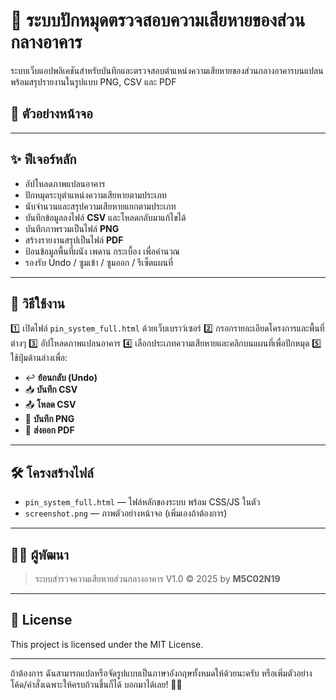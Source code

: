 # 📍 ระบบปักหมุดตรวจสอบความเสียหายของส่วนกลางอาคาร

ระบบเว็บแอปพลิเคชันสำหรับบันทึกและตรวจสอบตำแหน่งความเสียหายของส่วนกลางอาคารบนแปลน พร้อมสรุปรายงานในรูปแบบ PNG, CSV และ PDF

## 🔗 ตัวอย่างหน้าจอ


---

## ✨ ฟีเจอร์หลัก

* อัปโหลดภาพแปลนอาคาร
* ปักหมุดระบุตำแหน่งความเสียหายตามประเภท
* นับจำนวนและสรุปความเสียหายแยกตามประเภท
* บันทึกข้อมูลลงไฟล์ **CSV** และโหลดกลับมาแก้ไขได้
* บันทึกภาพรวมเป็นไฟล์ **PNG**
* สร้างรายงานสรุปเป็นไฟล์ **PDF**
* ป้อนข้อมูลพื้นที่ผนัง เพดาน กระเบื้อง เพื่อคำนวณ
* รองรับ Undo / ซูมเข้า / ซูมออก / รีเซ็ตแผนที่

---

## 🚀 วิธีใช้งาน

1️⃣ เปิดไฟล์ `pin_system_full.html` ด้วยเว็บเบราว์เซอร์
2️⃣ กรอกรายละเอียดโครงการและพื้นที่ต่างๆ
3️⃣ อัปโหลดภาพแปลนอาคาร
4️⃣ เลือกประเภทความเสียหายและคลิกบนแผนที่เพื่อปักหมุด
5️⃣ ใช้ปุ่มด้านล่างเพื่อ:

* ↩️ **ย้อนกลับ (Undo)**
* 📥 **บันทึก CSV**
* 📤 **โหลด CSV**
* 💾 **บันทึก PNG**
* 📄 **ส่งออก PDF**

---

## 🛠️ โครงสร้างไฟล์

* `pin_system_full.html` — ไฟล์หลักของระบบ พร้อม CSS/JS ในตัว
* `screenshot.png` — ภาพตัวอย่างหน้าจอ (เพิ่มเองถ้าต้องการ)

---

## 🧑‍💻 ผู้พัฒนา

> ระบบสำรวจความเสียหายส่วนกลางอาคาร V1.0
> © 2025 by **M5C02N19**

---

## 📜 License

This project is licensed under the MIT License.

---

ถ้าต้องการ ฉันสามารถแปลหรือจัดรูปแบบเป็นภาษาอังกฤษทั้งหมดให้ด้วยนะครับ หรือเพิ่มตัวอย่างโค้ด/คำสั่งเฉพาะให้ครบถ้วนขึ้นก็ได้ บอกมาได้เลย! 📄✨
